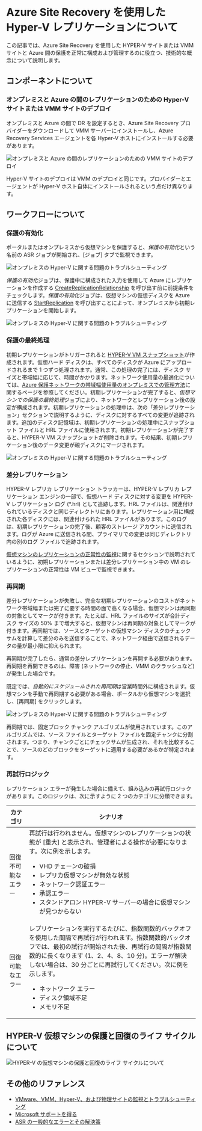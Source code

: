 <properties
	pageTitle="Azure Site Recovery を使用した Hyper-V レプリケーションについて | Microsoft Azure" 
	description="この記事を使用すると、Azure Site Recovery を正常にインストール、構成、管理するのに役立つ技術的な概念を理解できます。" 
	services="site-recovery" 
	documentationCenter="" 
	authors="anbacker" 
	manager="mkjain" 
	editor=""/>

<tags 
	ms.service="site-recovery" 
	ms.devlang="na"
	ms.topic="article"
	ms.tgt_pltfrm="na"
	ms.workload="storage-backup-recovery" 
	ms.date="09/12/2016" 
	ms.author="anbacker"/>
 

# Azure Site Recovery を使用した Hyper-V レプリケーションについて

この記事では、Azure Site Recovery を使用した HYPER-V サイトまたは VMM サイトと Azure 間の保護を正常に構成および管理するのに役立つ、技術的な概念について説明します。

## コンポーネントについて

### オンプレミスと Azure の間のレプリケーションのための Hyper-V サイトまたは VMM サイトのデプロイ
 
オンプレミスと Azure の間で DR を設定するとき、Azure Site Recovery プロバイダーをダウンロードして VMM サーバーにインストールし、Azure Recovery Services エージェントを各 Hyper-V ホストにインストールする必要があります。

![オンプレミスと Azure の間のレプリケーションのための VMM サイトのデプロイ](media/site-recovery-understanding-site-to-azure-protection/image00.png)

Hyper-V サイトのデプロイは VMM のデプロイと同じです。プロバイダーとエージェントが Hyper-V ホスト自体にインストールされるという点だけ異なります。

## ワークフローについて

### 保護の有効化
ポータルまたはオンプレミスから仮想マシンを保護すると、*保護の有効化*という名前の ASR ジョブが開始され、[ジョブ] タブで監視できます。

![オンプレミスの Hyper-V に関する問題のトラブルシューティング](media/site-recovery-understanding-site-to-azure-protection/image001.PNG)

*保護の有効化*ジョブは、保護中に構成された入力を使用して Azure にレプリケーションを作成する [CreateReplicationRelationship](https://msdn.microsoft.com/library/hh850036.aspx) を呼び出す前に前提条件をチェックします。*保護の有効化*ジョブは、仮想マシンの仮想ディスクを Azure に送信する [StartReplication](https://msdn.microsoft.com/library/hh850303.aspx) を呼び出すことによって、オンプレミスから初期レプリケーションを開始します。

![オンプレミスの Hyper-V に関する問題のトラブルシューティング](media/site-recovery-understanding-site-to-azure-protection/IMAGE002.PNG)

### 保護の最終処理
初期レプリケーションがトリガーされると [HYPER-V VM スナップショット](https://technet.microsoft.com/library/dd560637.aspx)が作成されます。仮想ハード ディスクは、すべてのディスクが Azure にアップロードされるまで 1 つずつ処理されます。通常、この処理の完了には、ディスク サイズと帯域幅に応じて、時間がかかります。ネットワーク使用量の最適化については、[Azure 保護ネットワークの帯域幅使用量のオンプレミスでの管理方法](https://support.microsoft.com/kb/3056159)に関するページを参照してください。初期レプリケーションが完了すると、*仮想マシンでの保護の最終処理*ジョブにより、ネットワークとレプリケーション後の設定が構成されます。初期レプリケーションの処理中は、次の「差分レプリケーション」セクションで説明するように、ディスクに対するすべての変更が追跡されます。追加のディスク記憶域は、初期レプリケーションの処理中にスナップショット ファイルと HRL ファイルに使用されます。初期レプリケーションが完了すると、HYPER-V VM スナップショットが削除されます。その結果、初期レプリケーション後のデータ変更が親ディスクにマージされます。

![オンプレミスの Hyper-V に関する問題のトラブルシューティング](media/site-recovery-understanding-site-to-azure-protection/image03.png)

### 差分レプリケーション
HYPER-V レプリカ レプリケーション トラッカーは、HYPER-V レプリカ レプリケーション エンジンの一部で、仮想ハード ディスクに対する変更を HYPER-V レプリケーション ログ (*.hrl) として追跡します。HRL ファイルは、関連付けられているディスクと同じディレクトリにあります。レプリケーション用に構成された各ディスクには、関連付けられた HRL ファイルがあります。このログは、初期レプリケーションの完了後、顧客のストレージ アカウントに送信されます。ログが Azure に送信される間、プライマリでの変更は同じディレクトリ内の別のログ ファイルで追跡されます。

[仮想マシンのレプリケーションの正常性の監視](./site-recovery-monitoring-and-troubleshooting.md#monitor-replication-health-for-virtual-machine)に関するセクションで説明されているように、初期レプリケーションまたは差分レプリケーション中の VM のレプリケーションの正常性は VM ビューで監視できます。

### 再同期 
差分レプリケーションが失敗し、完全な初期レプリケーションのコストがネットワーク帯域幅または完了に要する時間の面で高くなる場合、仮想マシンは再同期の対象としてマークが付きます。たとえば、HRL ファイルのサイズが合計ディスク サイズの 50% まで増大すると、仮想マシンは再同期の対象としてマークが付きます。再同期では、ソースとターゲットの仮想マシン ディスクのチェックサムを計算して差分のみを送信することで、ネットワーク経由で送信されるデータの量が最小限に抑えられます。

再同期が完了したら、通常の差分レプリケーションを再開する必要があります。再同期を再開できるのは、障害 (ネットワークの停止、VMM のクラッシュなど) が発生した場合です。

既定では、*自動的にスケジュールされた再同期*は営業時間外に構成されます。仮想マシンを手動で再同期する必要がある場合、ポータルから仮想マシンを選択し、[再同期] をクリックします。

![オンプレミスの Hyper-V に関する問題のトラブルシューティング](media/site-recovery-understanding-site-to-azure-protection/image04.png)

再同期では、固定ブロック チャンク アルゴリズムが使用されています。このアルゴリズムでは、ソース ファイルとターゲット ファイルを固定チャンクに分割されます。つまり、チャンクごとにチェックサムが生成され、それを比較することで、ソースのどのブロックをターゲットに適用する必要があるかが特定されます。

### 再試行ロジック
レプリケーション エラーが発生した場合に備えて、組み込みの再試行ロジックがあります。このロジックは、次に示すように 2 つのカテゴリに分類できます。

| カテゴリ | シナリオ |
|---------------------------|----------------------------------------------|
| 回復不可能なエラー | 再試行は行われません。仮想マシンのレプリケーションの状態が [重大] と表示され、管理者による操作が必要になります。次に例を示します。<ul><li>VHD チェーンの破損</li><li>レプリカ仮想マシンが無効な状態</li><li>ネットワーク認証エラー</li><li>承認エラー</li><li>スタンドアロン HYPER-V サーバーの場合に仮想マシンが見つからない</li></ul>|
| 回復可能なエラー | レプリケーションを実行するたびに、指数関数的バックオフを使用した間隔で再試行が行われます。指数関数的バックオフでは、最初の試行が開始された後、再試行の間隔が指数関数的に長くなります (1、2、4、8、10 分)。エラーが解決しない場合は、30 分ごとに再試行してください。次に例を示します。<ul><li>ネットワーク エラー</li><li>ディスク領域不足</li><li>メモリ不足</li></ul>|

## HYPER-V 仮想マシンの保護と回復のライフ サイクルについて

![HYPER-V の仮想マシンの保護と回復のライフ サイクルについて](media/site-recovery-understanding-site-to-azure-protection/image05.png)

## その他のリファレンス

- [VMware、VMM、Hyper-V、および物理サイトの監視とトラブルシューティング](./site-recovery-monitoring-and-troubleshooting.md)
- [Microsoft サポートを得る](./site-recovery-monitoring-and-troubleshooting.md#reaching-out-for-microsoft-support)
- [ASR の一般的なエラーとその解決策](./site-recovery-monitoring-and-troubleshooting.md#common-asr-errors-and-their-resolutions)

<!---HONumber=AcomDC_0921_2016-->